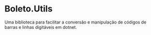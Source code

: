 # Boleto.Utils
Uma biblioteca para facilitar a conversão e manipulação de códigos de barras e linhas digitáveis em dotnet.
